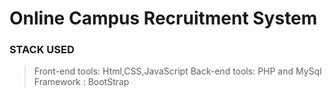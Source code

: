 # Online Campus Recruitment System



### STACK USED ###

>Front-end tools: Html,CSS,JavaScript
>Back-end tools: PHP and MySql
>Framework  : BootStrap
